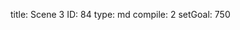 title:          Scene 3
ID:             84
type:           md
compile:        2
setGoal:        750


